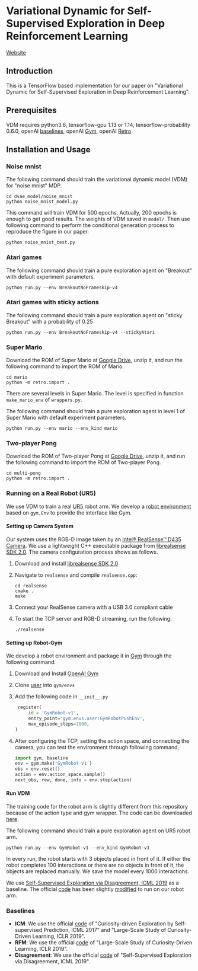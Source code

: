 # Variational Dynamic for Self-Supervised Exploration in Deep Reinforcement Learning

[Website](https://sites.google.com/view/exploration-vdm)  

## Introduction

This is a TensorFlow based implementation for our paper on 
"Variational Dynamic for Self-Supervised Exploration in Deep Reinforcement Learning".

## Prerequisites

VDM requires python3.6,
tensorflow-gpu 1.13 or 1.14,
tensorflow-probability 0.6.0,
openAI [baselines](https://github.com/openai/baselines),
openAI [Gym](http://gym.openai.com/),
openAI [Retro](https://github.com/openai/retro)

## Installation and Usage

### Noise mnist

The following command should train the variational dynamic model (VDM) for "noise mnist" MDP.

```
cd dvae_model/noise_mnist
python noise_mnist_model.py
```

This command will train VDM for 500 epochs. Actually, 200 epochs is enough to get good results. The weights of VDM saved in `model/`. Then use following command to perform the conditional generation process to reproduce the figure in our paper.
```
python noise_mnist_test.py
```

### Atari games

The following command should train a pure exploration 
agent on "Breakout" with default experiment parameters.

```
python run.py --env BreakoutNoFrameskip-v4
```

### Atari games with sticky actions

The following command should train a pure exploration 
agent on "sticky Breakout" with a probability of 0.25

```
python run.py --env BreakoutNoFrameskip-v4 --stickyAtari
```

### Super Mario 
Download the ROM of Super Mario at [Google Drive](https://drive.google.com/file/d/1EtfCS4UqDoC4jLSHtFGcYd5blX6IHBib/view?usp=sharing), 
unzip it, and run the following command to import the ROM of Mario. 
```
cd mario 
python -m retro.import .
``` 
There are several levels in Super Mario. The level is 
specified in function `make_mario_env` of `wrappers.py`.

The following command should train a pure exploration 
agent in level 1 of Super Mario with default experiment parameters.
```
python run.py --env mario --env_kind mario
```

### Two-player Pong

Download the ROM of Two-player Pong at [Google Drive](https://drive.google.com/file/d/1DwqOXwUEcRJ5-UBLJ1saLwXYaGGBz19h/view?usp=sharing), 
unzip it, and run the following command to import the ROM of Two-player Pong. 
```
cd multi-pong 
python -m retro.import .
``` 

### Running on a Real Robot (UR5)

We use VDM to train a real [UR5](https://www.universal-robots.com/products/ur5-robot/) robot arm.
We develop a [robot environment](https://drive.google.com/file/d/1hZS61dqEOsP1IlFMjRQHBjlcqWg6Tgy9/view?usp=sharing) 
based on `gym.Env` to provide the interface like Gym. 

#### Setting up Camera System

Our system uses the RGB-D image taken by an 
[Intel® RealSense™ D435 Camera](https://click.intel.com/intelr-realsensetm-depth-camera-d435.html). 
We use a lightweight C++ executable package from [librealsense SDK 2.0](https://github.com/IntelRealSense/librealsense).
The camera configuration process shows as follows. 

1. Download and install [librealsense SDK 2.0](https://github.com/IntelRealSense/librealsense)

2. Navigate to `realsense` and compile `realsense.cpp`:

   ```shell
   cd realsense
   cmake .
   make
   ```

3. Connect your RealSense camera with a USB 3.0 compliant cable 

4. To start the TCP server and RGB-D streaming, run the following:

   ```shell
   ./realsense
   ```
#### Setting up Robot-Gym

We develop a robot environment and package it in [Gym](http://gym.openai.com/) 
through the following command:

1. Download and Install [OpenAI Gym](http://gym.openai.com/docs/)

2. Clone [user](https://drive.google.com/file/d/1hZS61dqEOsP1IlFMjRQHBjlcqWg6Tgy9/view?usp=sharing) into `gym/envs`

3. Add the following code in `__init__.py`

   ```python
    register(
        id = 'GymRobot-v1',
        entry_point='gym.envs.user:GymRobotPushEnv', 
        max_episode_steps=1000,
   )
   ```

4. After configuring the TCP, setting the action space, and connecting the camera, 
you can test the environment through following command,

   ```python
   import gym, baseline
   env = gym.make('GymRobot-v1')
   obs = env.reset()
   action = env.action_space.sample()
   next_obs, rew, done, info = env.step(action)
   ```

#### Run VDM

The training code for the robot arm is slightly different from this repository because of the
action type and gym wrapper. The code can be downloaded [here](https://drive.google.com/file/d/1qeUiDwXxRGytqUqRNBevgBdAqL1PXu1P/view?usp=sharing). 

The following command should train a pure exploration 
agent on UR5 robot arm.
```
python run.py --env GymRobot-v1 --env_kind GymRobot-v1
```

In every run, the robot starts with 3 objects placed in front of it. If either the robot 
completes 100 interactions or there are no objects in front of it, the objects are replaced manually. 
We save the model every 1000 interactions.

We use [Self-Supervised Exploration via Disagreement, ICML 2019](https://arxiv.org/abs/1906.04161) as a baseline. The official [code](https://github.com/pathak22/exploration-by-disagreement) has been slightly [modified](https://drive.google.com/file/d/1T2oBme8YyKpmaPfLZB3W4h-daWt-JgE7/view?usp=sharing) to run on our robot arm.

### Baselines

- **ICM**: We use the official [code](https://github.com/openai/large-scale-curiosity) of "Curiosity-driven Exploration by Self-supervised Prediction, ICML 2017" and "Large-Scale Study of Curiosity-Driven Learning, ICLR 2019".   
- **RFM**: We use the official [code](https://github.com/openai/large-scale-curiosity) of "Large-Scale Study of Curiosity-Driven Learning, ICLR 2019".    
- **Disagreement**: We use the official [code](https://github.com/pathak22/exploration-by-disagreement) of "Self-Supervised Exploration via Disagreement, ICML 2019".    
